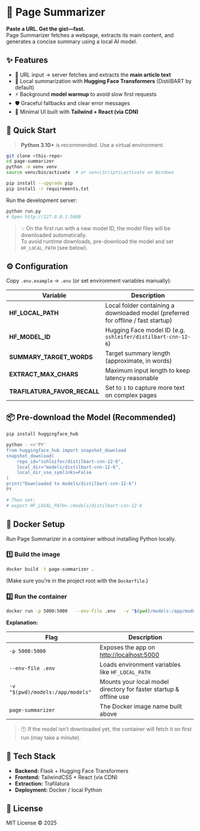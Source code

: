 # 📰 Page Summarizer

**Paste a URL. Get the gist—fast.**  
Page Summarizer fetches a webpage, extracts its main content, and generates a concise summary using a local AI model.

## ✨ Features

- 🧭 URL input → server fetches and extracts the **main article text**
- 🧠 Local summarization with **Hugging Face Transformers** (DistilBART by default)
- ⚡ Background **model warmup** to avoid slow first requests
- 🛡️ Graceful fallbacks and clear error messages
- 🎨 Minimal UI built with **Tailwind + React (via CDN)**

## 🚀 Quick Start

> **Python 3.10+** is recommended. Use a virtual environment.

```bash
git clone <this-repo>
cd page-summarizer
python -m venv venv
source venv/bin/activate  # or venv\Scripts\activate on Windows

pip install --upgrade pip
pip install -r requirements.txt
```

Run the development server:

```bash
python run.py
# Open http://127.0.0.1:5000
```

> 💡 On the first run with a new model ID, the model files will be downloaded automatically.  
> To avoid runtime downloads, pre-download the model and set `HF_LOCAL_PATH` (see below).

## ⚙️ Configuration

Copy `.env.example` → `.env` (or set environment variables manually):

| Variable                     | Description                                                                       |
| ---------------------------- | --------------------------------------------------------------------------------- |
| **HF_LOCAL_PATH**            | Local folder containing a downloaded model (preferred for offline / fast startup) |
| **HF_MODEL_ID**              | Hugging Face model ID (e.g. `sshleifer/distilbart-cnn-12-6`)                      |
| **SUMMARY_TARGET_WORDS**     | Target summary length (approximate, in words)                                     |
| **EXTRACT_MAX_CHARS**        | Maximum input length to keep latency reasonable                                   |
| **TRAFILATURA_FAVOR_RECALL** | Set to `1` to capture more text on complex pages                                  |

## 📦 Pre-download the Model (Recommended)

```bash
pip install huggingface_hub

python - <<'PY'
from huggingface_hub import snapshot_download
snapshot_download(
    repo_id="sshleifer/distilbart-cnn-12-6",
    local_dir="models/distilbart-cnn-12-6",
    local_dir_use_symlinks=False
)
print("Downloaded to models/distilbart-cnn-12-6")
PY

# Then set:
# export HF_LOCAL_PATH=./models/distilbart-cnn-12-6
```

## 🐳 Docker Setup

Run Page Summarizer in a container without installing Python locally.

### 1️⃣ Build the image

```bash
docker build -t page-summarizer .
```

(Make sure you’re in the project root with the `Dockerfile`.)

### 2️⃣ Run the container

```bash
docker run -p 5000:5000   --env-file .env   -v "$(pwd)/models:/app/models"   page-summarizer
```

**Explanation:**

| Flag                             | Description                                                        |
| -------------------------------- | ------------------------------------------------------------------ |
| `-p 5000:5000`                   | Exposes the app on [http://localhost:5000](http://localhost:5000)  |
| `--env-file .env`                | Loads environment variables like `HF_LOCAL_PATH`                   |
| `-v "$(pwd)/models:/app/models"` | Mounts your local model directory for faster startup & offline use |
| `page-summarizer`                | The Docker image name built above                                  |

> 🕐 If the model isn’t downloaded yet, the container will fetch it on first run (may take a minute).

## 🧩 Tech Stack

- **Backend:** Flask + Hugging Face Transformers
- **Frontend:** TailwindCSS + React (via CDN)
- **Extraction:** Trafilatura
- **Deployment:** Docker / local Python

## 🪪 License

MIT License © 2025
